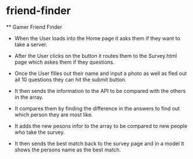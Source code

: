 # friend-finder
** Gamer Friend Finder

* When the User loads into the Home page it asks them if they want to take a server.

* After the User clicks on the button it routes them to the Survey.html page which askes them if they questions.

* Once the User filles out their name and input a photo as well as fled out all 10 questions they can hit the submit button.

* It then sends the information to the API to be compared with the others in the array. 

* It compares them by finding the difference in the answers to find out which person they are most like.

* It adds the new pesons infor to the array to be compared to new people who take the survey.

* It then sends the best match back to the survey page and in a model it shows the persons name as the best match.